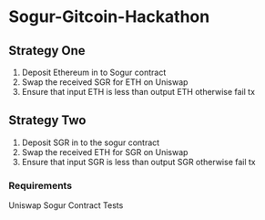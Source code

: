 # Sogur-Gitcoin-Hackathon

## Strategy One

1. Deposit Ethereum in to Sogur contract
2. Swap the received SGR for ETH on Uniswap
3. Ensure that input ETH is less than output ETH otherwise fail tx

## Strategy Two

1. Deposit SGR in to the sogur contract
2. Swap the received ETH for SGR on Uniswap
3. Ensure that input SGR is less than output SGR otherwise fail tx

### Requirements

Uniswap
Sogur Contract
Tests
